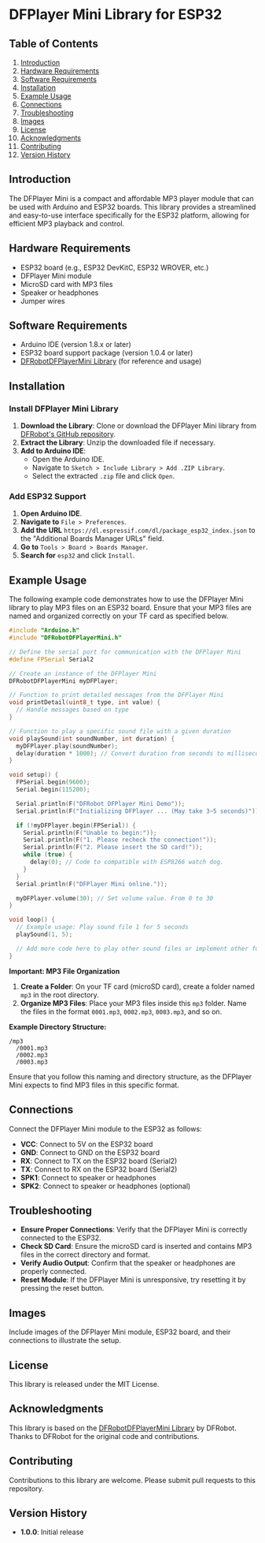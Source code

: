# DFPlayer Mini Library for ESP32

## Table of Contents
1. [Introduction](#introduction)
2. [Hardware Requirements](#hardware-requirements)
3. [Software Requirements](#software-requirements)
4. [Installation](#installation)
5. [Example Usage](#example-usage)
6. [Connections](#connections)
7. [Troubleshooting](#troubleshooting)
8. [Images](#images)
9. [License](#license)
10. [Acknowledgments](#acknowledgments)
11. [Contributing](#contributing)
12. [Version History](#version-history)

## Introduction
The DFPlayer Mini is a compact and affordable MP3 player module that can be used with Arduino and ESP32 boards. This library provides a streamlined and easy-to-use interface specifically for the ESP32 platform, allowing for efficient MP3 playback and control.

## Hardware Requirements
- ESP32 board (e.g., ESP32 DevKitC, ESP32 WROVER, etc.)
- DFPlayer Mini module
- MicroSD card with MP3 files
- Speaker or headphones
- Jumper wires

## Software Requirements
- Arduino IDE (version 1.8.x or later)
- ESP32 board support package (version 1.0.4 or later)
- [DFRobotDFPlayerMini Library](https://github.com/DFRobot/DFRobotDFPlayerMini) (for reference and usage)

## Installation
### Install DFPlayer Mini Library
1. **Download the Library**: Clone or download the DFPlayer Mini library from [DFRobot's GitHub repository](https://github.com/DFRobot/DFRobotDFPlayerMini).
2. **Extract the Library**: Unzip the downloaded file if necessary.
3. **Add to Arduino IDE**:
   - Open the Arduino IDE.
   - Navigate to `Sketch > Include Library > Add .ZIP Library`.
   - Select the extracted `.zip` file and click `Open`.

### Add ESP32 Support
1. **Open Arduino IDE**.
2. **Navigate to** `File > Preferences`.
3. **Add the URL** `https://dl.espressif.com/dl/package_esp32_index.json` to the "Additional Boards Manager URLs" field.
4. **Go to** `Tools > Board > Boards Manager`.
5. **Search for** `esp32` and click `Install`.

## Example Usage
The following example code demonstrates how to use the DFPlayer Mini library to play MP3 files on an ESP32 board. Ensure that your MP3 files are named and organized correctly on your TF card as specified below.

```cpp
#include "Arduino.h"
#include "DFRobotDFPlayerMini.h"

// Define the serial port for communication with the DFPlayer Mini
#define FPSerial Serial2

// Create an instance of the DFPlayer Mini
DFRobotDFPlayerMini myDFPlayer;

// Function to print detailed messages from the DFPlayer Mini
void printDetail(uint8_t type, int value) {
  // Handle messages based on type
}

// Function to play a specific sound file with a given duration
void playSound(int soundNumber, int duration) {
  myDFPlayer.play(soundNumber);
  delay(duration * 1000); // Convert duration from seconds to milliseconds
}

void setup() {
  FPSerial.begin(9600);
  Serial.begin(115200);

  Serial.println(F("DFRobot DFPlayer Mini Demo"));
  Serial.println(F("Initializing DFPlayer ... (May take 3~5 seconds)"));

  if (!myDFPlayer.begin(FPSerial)) {
    Serial.println(F("Unable to begin:"));
    Serial.println(F("1. Please recheck the connection!"));
    Serial.println(F("2. Please insert the SD card!"));
    while (true) {
      delay(0); // Code to compatible with ESP8266 watch dog.
    }
  }
  Serial.println(F("DFPlayer Mini online."));

  myDFPlayer.volume(30); // Set volume value. From 0 to 30
}

void loop() {
  // Example usage: Play sound file 1 for 5 seconds
  playSound(1, 5);

  // Add more code here to play other sound files or implement other functionality
}
```

**Important: MP3 File Organization**

1. **Create a Folder**: On your TF card (microSD card), create a folder named `mp3` in the root directory.
2. **Organize MP3 Files**: Place your MP3 files inside this `mp3` folder. Name the files in the format `0001.mp3`, `0002.mp3`, `0003.mp3`, and so on.

**Example Directory Structure:**

```
/mp3
  /0001.mp3
  /0002.mp3
  /0003.mp3
```

Ensure that you follow this naming and directory structure, as the DFPlayer Mini expects to find MP3 files in this specific format.

## Connections
Connect the DFPlayer Mini module to the ESP32 as follows:
- **VCC**: Connect to 5V on the ESP32 board
- **GND**: Connect to GND on the ESP32 board
- **RX**: Connect to TX on the ESP32 board (Serial2)
- **TX**: Connect to RX on the ESP32 board (Serial2)
- **SPK1**: Connect to speaker or headphones
- **SPK2**: Connect to speaker or headphones (optional)

## Troubleshooting
- **Ensure Proper Connections**: Verify that the DFPlayer Mini is correctly connected to the ESP32.
- **Check SD Card**: Ensure the microSD card is inserted and contains MP3 files in the correct directory and format.
- **Verify Audio Output**: Confirm that the speaker or headphones are properly connected.
- **Reset Module**: If the DFPlayer Mini is unresponsive, try resetting it by pressing the reset button.

## Images
Include images of the DFPlayer Mini module, ESP32 board, and their connections to illustrate the setup.

## License
This library is released under the MIT License.

## Acknowledgments
This library is based on the [DFRobotDFPlayerMini Library](https://github.com/DFRobot/DFRobotDFPlayerMini) by DFRobot. Thanks to DFRobot for the original code and contributions.

## Contributing
Contributions to this library are welcome. Please submit pull requests to this repository.

## Version History
- **1.0.0**: Initial release
